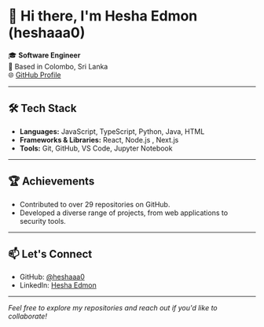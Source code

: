 # 👋 Hi there, I'm Hesha Edmon (heshaaa0)

🎓 **Software Engineer**  
📍 Based in Colombo, Sri Lanka  
🌐 [GitHub Profile](https://github.com/heshaaa0)

---

## 🛠️ Tech Stack

- **Languages:** JavaScript, TypeScript, Python, Java, HTML
- **Frameworks & Libraries:** React, Node.js , Next.js
- **Tools:** Git, GitHub, VS Code, Jupyter Notebook

---

## 🏆 Achievements

- Contributed to over 29 repositories on GitHub.
- Developed a diverse range of projects, from web applications to security tools.

---

## 📫 Let's Connect

- GitHub: [@heshaaa0](https://github.com/heshaaa0)
- LinkedIn: [Hesha Edmon](https://www.linkedin.com/in/hesha-edmon-64b63a252/)

---

*Feel free to explore my repositories and reach out if you'd like to collaborate!*
